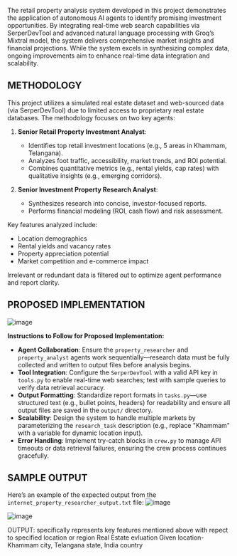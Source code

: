 
The retail property analysis system developed in this project demonstrates the application of autonomous AI agents to identify promising investment opportunities. By integrating real-time web search capabilities via SerperDevTool and advanced natural language processing with Groq’s Mixtral model, the system delivers comprehensive market insights and financial projections. While the system excels in synthesizing complex data, ongoing improvements aim to enhance real-time data integration and scalability.

## METHODOLOGY

This project utilizes a simulated real estate dataset and web-sourced data (via SerperDevTool) due to limited access to proprietary real estate databases. The methodology focuses on two key agents:

1. **Senior Retail Property Investment Analyst**:
   - Identifies top retail investment locations (e.g., 5 areas in Khammam, Telangana).
   - Analyzes foot traffic, accessibility, market trends, and ROI potential.
   - Combines quantitative metrics (e.g., rental yields, cap rates) with qualitative insights (e.g., emerging corridors).

2. **Senior Investment Property Research Analyst**:
   - Synthesizes research into concise, investor-focused reports.
   - Performs financial modeling (ROI, cash flow) and risk assessment.

Key features analyzed include:
- Location demographics
- Rental yields and vacancy rates
- Property appreciation potential
- Market competition and e-commerce impact

Irrelevant or redundant data is filtered out to optimize agent performance and report clarity.

## PROPOSED IMPLEMENTATION
![image](https://github.com/user-attachments/assets/d6bc3008-548d-413f-b981-7393d7ce32fb)

**Instructions to Follow for Proposed Implementation:**

- **Agent Collaboration**: Ensure the `property_researcher` and `property_analyst` agents work sequentially—research data must be fully collected and written to output files before analysis begins.
- **Tool Integration**: Configure the `SerperDevTool` with a valid API key in `tools.py` to enable real-time web searches; test with sample queries to verify data retrieval accuracy.
- **Output Formatting**: Standardize report formats in `tasks.py`—use structured text (e.g., bullet points, headers) for readability and ensure all output files are saved in the `output/` directory.
- **Scalability**: Design the system to handle multiple markets by parameterizing the `research_task` description (e.g., replace "Khammam" with a variable for dynamic location input).
- **Error Handling**: Implement try-catch blocks in `crew.py` to manage API timeouts or data retrieval failures, ensuring the crew process continues gracefully.

## SAMPLE OUTPUT

Here’s an example of the expected output from the `internet_property_researcher_output.txt` file:
![image](https://github.com/user-attachments/assets/f15f9162-5b3e-4b4b-a3e8-077b22108685)

![image](https://github.com/user-attachments/assets/76314394-3c0c-4818-9281-08d59489b230)

OUTPUT: specifically represents key features mentioned above with repect to specified location or region Real Estate evluation
Given location- Khammam city, Telangana state, India country






